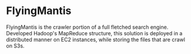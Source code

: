 # FlyingMantis

FlyingMantis is the crawler portion of a full fletched search engine. Developed Hadoop's MapReduce structure, this solution is deployed in a distributed manner on EC2 instances, while storing the files that are crawl on S3s.
